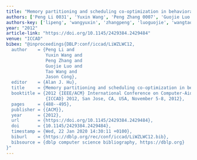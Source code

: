 ```yaml
---
title: "Memory partitioning and scheduling co-optimization in behavioral synthesis"
authors: ['Peng Li 0031', 'Yuxin Wang', 'Peng Zhang 0007', 'Guojie Luo', 'Tao Wang 0004', 'Jason Cong']
authors-key: ['lipeng', 'wangyuxin', 'zhangpeng', 'luoguojie', 'wangtao', 'congjason']
year: "2012"
article-link: "https://doi.org/10.1145/2429384.2429484"
venue: "ICCAD"
bibex: "@inproceedings{DBLP:conf/iccad/LiWZLWC12,
  author    = {Peng Li and
               Yuxin Wang and
               Peng Zhang and
               Guojie Luo and
               Tao Wang and
               Jason Cong},
  editor    = {Alan J. Hu},
  title     = {Memory partitioning and scheduling co-optimization in behavioral synthesis},
  booktitle = {2012 {IEEE/ACM} International Conference on Computer-Aided Design,
               {ICCAD} 2012, San Jose, CA, USA, November 5-8, 2012},
  pages     = {488--495},
  publisher = {{ACM}},
  year      = {2012},
  url       = {https://doi.org/10.1145/2429384.2429484},
  doi       = {10.1145/2429384.2429484},
  timestamp = {Wed, 22 Jan 2020 14:30:11 +0100},
  biburl    = {https://dblp.org/rec/conf/iccad/LiWZLWC12.bib},
  bibsource = {dblp computer science bibliography, https://dblp.org}
}"
---
```

